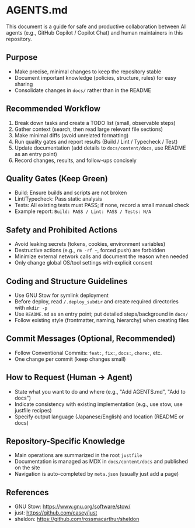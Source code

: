 # AGENTS.md

This document is a guide for safe and productive collaboration between AI agents (e.g., GitHub Copilot / Copilot Chat) and human maintainers in this repository.

## Purpose
- Make precise, minimal changes to keep the repository stable
- Document important knowledge (policies, structure, rules) for easy sharing
- Consolidate changes in `docs/` rather than in the README

## Recommended Workflow
1. Break down tasks and create a TODO list (small, observable steps)
2. Gather context (search, then read large relevant file sections)
3. Make minimal diffs (avoid unrelated formatting)
4. Run quality gates and report results (Build / Lint / Typecheck / Test)
5. Update documentation (add details to `docs/content/docs`, use README as an entry point)
6. Record changes, results, and follow-ups concisely

## Quality Gates (Keep Green)
- Build: Ensure builds and scripts are not broken
- Lint/Typecheck: Pass static analysis
- Tests: All existing tests must PASS; if none, record a small manual check
- Example report: `Build: PASS / Lint: PASS / Tests: N/A`

## Safety and Prohibited Actions
- Avoid leaking secrets (tokens, cookies, environment variables)
- Destructive actions (e.g., `rm -rf ~`, forced push) are forbidden
- Minimize external network calls and document the reason when needed
- Only change global OS/tool settings with explicit consent

## Coding and Structure Guidelines
- Use GNU Stow for symlink deployment
- Before deploy, read `/.deploy_subdir` and create required directories with `mkdir -p`
- Use `README.md` as an entry point; put detailed steps/background in `docs/`
- Follow existing style (frontmatter, naming, hierarchy) when creating files

## Commit Messages (Optional, Recommended)
- Follow Conventional Commits: `feat:`, `fix:`, `docs:`, `chore:`, etc.
- One change per commit (keep changes small)

## How to Request (Human → Agent)
- State what you want to do and where (e.g., "Add AGENTS.md", "Add to docs")
- Indicate consistency with existing implementation (e.g., use stow, use justfile recipes)
- Specify output language (Japanese/English) and location (README or docs)

## Repository-Specific Knowledge
- Main operations are summarized in the root `justfile`
- Documentation is managed as MDX in `docs/content/docs` and published on the site
- Navigation is auto-completed by `meta.json` (usually just add a page)

## References
- GNU Stow: https://www.gnu.org/software/stow/
- just: https://github.com/casey/just
- sheldon: https://github.com/rossmacarthur/sheldon
